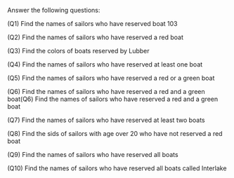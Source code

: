 Answer the following questions:


(Q1) Find the names of sailors who have reserved boat 103​



(Q2) Find the names of sailors who have reserved a red boat ​



(Q3) Find the colors of boats reserved by Lubber​



(Q4) Find the names of sailors who have reserved at least one boat ​



(Q5) Find the names of sailors who have reserved a red or a green boat ​



(Q6) Find the names of sailors who have reserved a red and a green boat(Q6) Find the names of sailors who have reserved a red and a green boat


(Q7) Find the names of sailors who have reserved at least two boats ​




(Q8) Find the sids of sailors with age over 20 who have not reserved a red boat​



(Q9) Find the names of sailors who have reserved all boats



(Q10) Find the names of sailors who have reserved all boats called Interlake​
